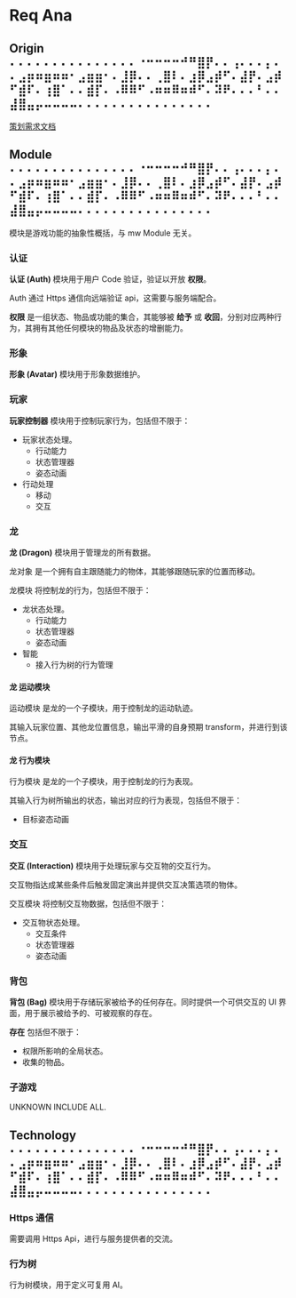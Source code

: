 # Req Ana

## Origin ⠄⠄⠄⠄⠄⠄⠄⠄⠄⠄⠄⠄⠄⠄⠄⠐⠒⠒⠒⠒⠚⠛⣿⡟⠄⠄⢠⠄⠄⠄⡄⠄⠄⣠⡶⠶⣶⠶⠶⠂⣠⣶⣶⠂⠄⣸⡿⠄⠄⢀⣿⠇⠄⣰⡿⣠⡾⠋⠄⣼⡟⠄⣠⡾⠋⣾⠏⠄⢰⣿⠁⠄⠄⣾⡏⠄⠠⠿⠿⠋⠠⠶⠶⠿⠶⠾⠋⠄⠽⠟⠄⠄⠄⠃⠄⠄⣼⣿⣤⡤⠤⠤⠤⠤⠄⠄⠄⠄⠄⠄⠄⠄⠄⠄⠄⠄⠄⠄⠄⠄

[策划需求文档][dragon-verse-case]

## Module ⠄⠄⠄⠄⠄⠄⠄⠄⠄⠄⠄⠄⠄⠄⠄⠐⠒⠒⠒⠒⠚⠛⣿⡟⠄⠄⢠⠄⠄⠄⡄⠄⠄⣠⡶⠶⣶⠶⠶⠂⣠⣶⣶⠂⠄⣸⡿⠄⠄⢀⣿⠇⠄⣰⡿⣠⡾⠋⠄⣼⡟⠄⣠⡾⠋⣾⠏⠄⢰⣿⠁⠄⠄⣾⡏⠄⠠⠿⠿⠋⠠⠶⠶⠿⠶⠾⠋⠄⠽⠟⠄⠄⠄⠃⠄⠄⣼⣿⣤⡤⠤⠤⠤⠤⠄⠄⠄⠄⠄⠄⠄⠄⠄⠄⠄⠄⠄⠄⠄⠄

模块是游戏功能的抽象性概括，与 mw Module 无关。

### 认证

**认证 (Auth)** 模块用于用户 Code 验证，验证以开放 **权限**。

Auth 通过 Https 通信向远端验证 api，这需要与服务端配合。

**权限** 是一组状态、物品或功能的集合，其能够被 **给予** 或 **收回**，分别对应两种行为，其拥有其他任何模块的物品及状态的增删能力。

### 形象

**形象 (Avatar)** 模块用于形象数据维护。

### 玩家

**玩家控制器** 模块用于控制玩家行为，包括但不限于：

- 玩家状态处理。
    - 行动能力
    - 状态管理器
    - 姿态动画
- 行动处理
    - 移动
    - 交互

### 龙

**龙 (Dragon)** 模块用于管理龙的所有数据。

龙对象 是一个拥有自主跟随能力的物体，其能够跟随玩家的位置而移动。

龙模块 将控制龙的行为，包括但不限于：

- 龙状态处理。
    - 行动能力
    - 状态管理器
    - 姿态动画
- 智能
    - 接入行为树的行为管理

#### 龙 运动模块

运动模块 是龙的一个子模块，用于控制龙的运动轨迹。

其输入玩家位置、其他龙位置信息，输出平滑的自身预期 transform，并进行到该节点。

#### 龙 行为模块

行为模块 是龙的一个子模块，用于控制龙的行为表现。

其输入行为树所输出的状态，输出对应的行为表现，包括但不限于：

- 目标姿态动画

### 交互

**交互 (Interaction)** 模块用于处理玩家与交互物的交互行为。

交互物指达成某些条件后触发固定演出并提供交互决策选项的物体。

交互模块 将控制交互物数据，包括但不限于：

- 交互物状态处理。
    - 交互条件
    - 状态管理器
    - 姿态动画

### 背包

**背包 (Bag)** 模块用于存储玩家被给予的任何存在。同时提供一个可供交互的 UI 界面，用于展示被给予的、可被观察的存在。

**存在** 包括但不限于：

- 权限所影响的全局状态。
- 收集的物品。

### 子游戏

UNKNOWN INCLUDE ALL.

## Technology ⠄⠄⠄⠄⠄⠄⠄⠄⠄⠄⠄⠄⠄⠄⠄⠐⠒⠒⠒⠒⠚⠛⣿⡟⠄⠄⢠⠄⠄⠄⡄⠄⠄⣠⡶⠶⣶⠶⠶⠂⣠⣶⣶⠂⠄⣸⡿⠄⠄⢀⣿⠇⠄⣰⡿⣠⡾⠋⠄⣼⡟⠄⣠⡾⠋⣾⠏⠄⢰⣿⠁⠄⠄⣾⡏⠄⠠⠿⠿⠋⠠⠶⠶⠿⠶⠾⠋⠄⠽⠟⠄⠄⠄⠃⠄⠄⣼⣿⣤⡤⠤⠤⠤⠤⠄⠄⠄⠄⠄⠄⠄⠄⠄⠄⠄⠄⠄⠄⠄⠄

### Https 通信

需要调用 Https Api，进行与服务提供者的交流。

### 行为树

行为树模块，用于定义可复用 AI。

[dragon-verse-case]:https://brainvat.sg.larksuite.com/wiki/JhMbw2RmjiNDGPkL7fglaojrgEc